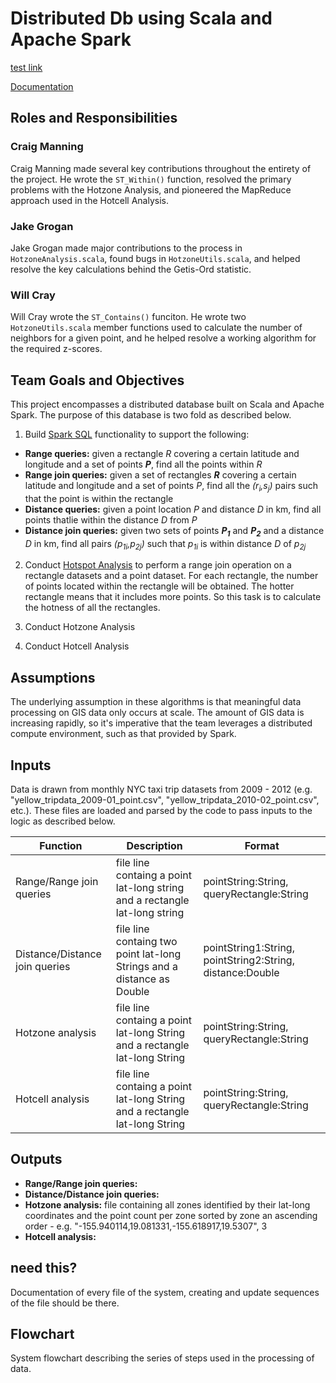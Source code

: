 # Distributed Db using Scala and Apache Spark


[test link](test.md)

[Documentation]()



## Roles and Responsibilities
### Craig Manning
Craig Manning made several key contributions throughout the entirety of the project. He wrote the `ST_Within()` function, resolved the primary problems with the Hotzone Analysis, and pioneered the MapReduce approach used in the Hotcell Analysis.
### Jake Grogan
Jake Grogan made major contributions to the process in `HotzoneAnalysis.scala`, found bugs in `HotzoneUtils.scala`, and helped resolve the key calculations behind the Getis-Ord statistic.
### Will Cray
Will Cray wrote the `ST_Contains()` funciton. He wrote two `HotzoneUtils.scala` member functions used to calculate the number of neighbors for a given point, and he helped resolve a working algorithm for the required z-scores.

## Team Goals and Objectives
This project encompasses a distributed database built on Scala and Apache Spark. The purpose of this database is two fold as described below.

1. Build [Spark SQL](spark-sql-pdf.pdf) functionality to support the following:
  - **Range queries:** given a rectangle _R_ covering a certain latitude and longitude and a set of points _**P**_, find all the points within _R_
  - **Range join queries:** given a set of rectangles _**R**_ covering a certain latitude and longitude and a set of points _*P*_, find all the _(r<sub>i</sub>,s<sub>j</sub>)_ pairs such that the point is within the rectangle
  - **Distance queries:** given a point location _P_ and distance _D_ in km, find all points thatlie within the distance _D_ from _P_
  - **Distance join queries:** given two sets of points _**P<sub>1</sub>**_ and _**P<sub>2</sub>**_ and a distance _D_ in km, find all pairs _(p<sub>1i</sub>,p<sub>2j</sub>)_ such that _p<sub>1i</sub>_ is within distance _D_ of _p<sub>2j</sub>_
  
  
2. Conduct [Hotspot Analysis](hotspot-analysis-pdf.pdf) to perform a range join operation on a rectangle datasets and a point dataset. For each rectangle, the number of points located within the rectangle will be obtained. The hotter rectangle means that it includes more points. So this task is to calculate the hotness of all the rectangles.

3. Conduct Hotzone Analysis

4. Conduct Hotcell Analysis

## Assumptions
The underlying assumption in these algorithms is that meaningful data processing on GIS data only occurs at scale. The amount of GIS data is increasing rapidly, so it's imperative that the team leverages a distributed compute environment, such as that provided by Spark.

## Inputs
Data is drawn from monthly NYC taxi trip datasets from 2009 - 2012 (e.g. "yellow_tripdata_2009-01_point.csv", "yellow_tripdata_2010-02_point.csv", etc.). These files are loaded and parsed by the code to pass inputs to the logic as described below.

|**Function** | **Description** | **Format** |
| ----------- | --------------- | ---------- |
|Range/Range join queries | file line containg a point lat-long string and a rectangle lat-long string |  pointString:String, queryRectangle:String |
| Distance/Distance join queries | file line containg two point lat-long Strings and a distance as Double | pointString1:String, pointString2:String, distance:Double |
| Hotzone analysis | file line containg a point lat-long String and a rectangle lat-long String | pointString:String, queryRectangle:String |
| Hotcell analysis | file line containg a point lat-long String and a rectangle lat-long String | pointString:String, queryRectangle:String |

## Outputs

- **Range/Range join queries:** 
- **Distance/Distance join queries:** 
- **Hotzone analysis:** file containing all zones identified by their lat-long coordinates and the point count per zone sorted by zone an ascending order - e.g. "-155.940114,19.081331,-155.618917,19.5307", 3
- **Hotcell analysis:** 

## need this?
Documentation of every file of the system, creating and update sequences of the file should be there.

## Flowchart
System flowchart describing the series of steps used in the processing of data.

